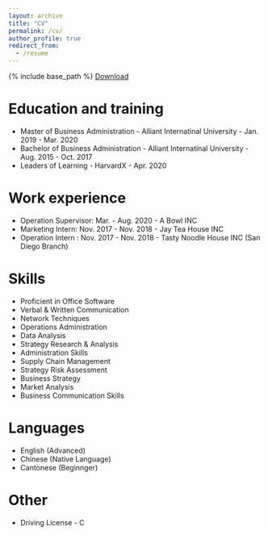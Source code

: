 ```yaml
---
layout: archive
title: "CV"
permalink: /cv/
author_profile: true
redirect_from:
  - /resume
---
```


{% include base_path %}
[Download](https://aliceyu68.github.io/tongjie/files/Tongjie_Yu_Resume.pdf)

Education and training
======
* Master of Business Administration - Alliant Internatinal University - Jan. 2019 - Mar. 2020
* Bachelor of Business Administration - Alliant Internatinal University - Aug. 2015 - Oct. 2017
* Leaders of Learning - HarvardX - Apr. 2020

Work experience
======
* Operation Supervisor: Mar. - Aug. 2020 - A Bowl INC
* Marketing Intern: Nov. 2017 - Nov. 2018 - Jay Tea House INC
* Operation Intern : Nov. 2017 - Nov. 2018 - Tasty Noodle House INC (San Diego Branch)
  
Skills
======
* Proficient in Office Software
* Verbal & Written Communication
* Network Techniques
* Operations Administration
* Data Analysis
* Strategy Research \& Analysis
* Administration Skills
* Supply Chain Management
* Strategy Risk Assessment 
* Business Strategy
* Market Analysis
* Business Communication Skills  

Languages
======
* English (Advanced)
* Chinese (Native Language)
* Cantonese (Beginnger)
  
Other
======
* Driving License - C 
